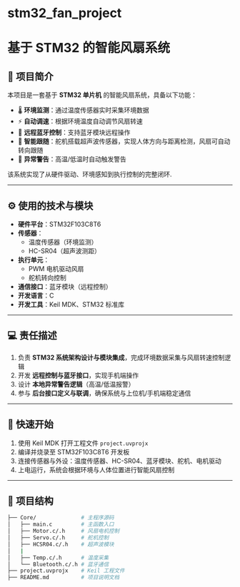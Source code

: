 # stm32_fan_project

# 基于 STM32 的智能风扇系统

## 📝 项目简介
本项目是一套基于 **STM32 单片机** 的智能风扇系统，具备以下功能：
- 🌡️ **环境监测**：通过温度传感器实时采集环境数据
- ⚡ **自动调速**：根据环境温度自动调节风扇转速
- 📡 **远程蓝牙控制**：支持蓝牙模块远程操作
- 🎯 **智能跟随**：舵机搭载超声波传感器，实现人体方向与距离检测，风扇可自动转向跟随
- 🚨 **异常警告**：高温/低温时自动触发警告

该系统实现了从硬件驱动、环境感知到执行控制的完整闭环.

---

## ⚙️ 使用的技术与模块
- **硬件平台**：STM32F103C8T6
- **传感器**：
  - 温度传感器（环境监测）
  - HC-SR04（超声波测距）
- **执行单元**：
  - PWM 电机驱动风扇
  - 舵机转向控制
- **通信接口**：蓝牙模块（远程控制）
- **开发语言**：C
- **开发工具**：Keil MDK、STM32 标准库

---

## 💻 责任描述
1. 负责 **STM32 系统架构设计与模块集成**，完成环境数据采集与风扇转速控制逻辑
2. 开发 **远程控制与蓝牙接口**，实现手机端操作
3. 设计 **本地异常警告逻辑**（高温/低温报警）
4. 参与 **后台接口定义与联调**，确保系统与上位机/手机端稳定通信

---

## 🚀 快速开始
1. 使用 Keil MDK 打开工程文件 `project.uvprojx`
2. 编译并烧录至 STM32F103C8T6 开发板
3. 连接传感器与外设：温度传感器、HC-SR04、蓝牙模块、舵机、电机驱动
4. 上电运行，系统会根据环境与人体位置进行智能风扇控制

---

## 📂 项目结构
```bash
├── Core/              # 主程序源码
│   ├── main.c         # 主函数入口
│   ├── Motor.c/.h     # 风扇电机控制
│   ├── Servo.c/.h     # 舵机控制
│   ├── HCSR04.c/.h    # 超声波模块
│   |
│   ├── Temp.c/.h      # 温度采集
│   └── Bluetooth.c/.h # 蓝牙通信
├── project.uvprojx    # Keil 工程文件
├── README.md          # 项目说明文档

